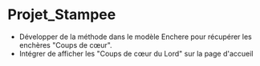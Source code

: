# Projet_Stampee
-	Développer de la méthode dans le modèle Enchere pour récupérer les enchères "Coups de cœur".
-	Intégrer de afficher  les "Coups de cœur du Lord" sur la page d'accueil

